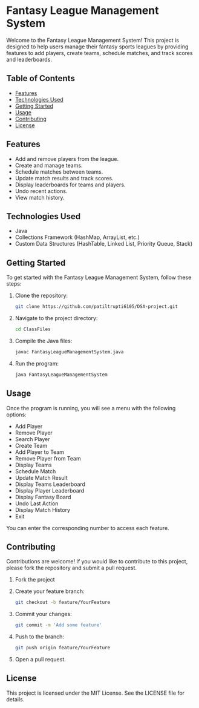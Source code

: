 # Fantasy League Management System  

Welcome to the Fantasy League Management System! This project is designed to help users manage their fantasy sports leagues by providing features to add players, create teams, schedule matches, and track scores and leaderboards.  

## Table of Contents  

- [Features](#features)  
- [Technologies Used](#technologies-used)  
- [Getting Started](#getting-started)  
- [Usage](#usage)  
- [Contributing](#contributing)  
- [License](#license)  

## Features  

- Add and remove players from the league.  
- Create and manage teams.  
- Schedule matches between teams.  
- Update match results and track scores.  
- Display leaderboards for teams and players.  
- Undo recent actions.  
- View match history.  

## Technologies Used  

- Java  
- Collections Framework (HashMap, ArrayList, etc.)  
- Custom Data Structures (HashTable, Linked List, Priority Queue, Stack)  

## Getting Started  

To get started with the Fantasy League Management System, follow these steps:  

1. Clone the repository:  

    ```bash  
    git clone https://github.com/patiltrupti6105/DSA-project.git 
    ```  

2. Navigate to the project directory:  

    ```bash  
    cd ClassFiles  
    ```  

3. Compile the Java files:  

    ```bash  
    javac FantasyLeagueManagementSystem.java  
    ```  

4. Run the program:  

    ```bash  
    java FantasyLeagueManagementSystem  
    ```  

## Usage  

Once the program is running, you will see a menu with the following options:  

- Add Player  
- Remove Player  
- Search Player  
- Create Team  
- Add Player to Team  
- Remove Player from Team  
- Display Teams  
- Schedule Match  
- Update Match Result  
- Display Teams Leaderboard  
- Display Player Leaderboard  
- Display Fantasy Board  
- Undo Last Action  
- Display Match History  
- Exit  

You can enter the corresponding number to access each feature.  

## Contributing  

Contributions are welcome! If you would like to contribute to this project, please fork the repository and submit a pull request.  

1. Fork the project  
2. Create your feature branch:  

    ```bash  
    git checkout -b feature/YourFeature  
    ```  

3. Commit your changes:  

    ```bash  
    git commit -m 'Add some feature'  
    ```  

4. Push to the branch:  

    ```bash  
    git push origin feature/YourFeature  
    ```  

5. Open a pull request.  

## License  

This project is licensed under the MIT License. See the LICENSE file for details.
